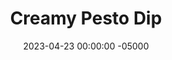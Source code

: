 ---
layout: post
title:  "Creamy Pesto Dip"
date:   2023-04-23 00:00:00 -05000
categories: 
- Recipes
- Sauces, etc.
permalink: /recipes/creamy-pesto
image: /assets/Food/Spreads, Sauces, Toppings/Creamy Pesto/pesto-cover.jpg
ing: pesto-ing
facts: pesto-facts
Prep: 10
Rest: 
Cook: 
Source1: https://www.youtube.com/watch?v=1eXvV-7pOp0
Source2: 
Description: This pesto is more of a spread than a sauce, and is my personal favorite for dipping raw vegetables or for spreading on a sandwich. It's made creamy by swapping olive oil for cottage cheese, which is honestly way better than it sounds. I know you're probably scared of cottage cheese reading through many of these recipes, but honestly give it a shot, you'll be surprised. Each serving is about 40g.
Instructions: 
- Toast the nuts over medium heat in a dry pan for 2-3 minutes.  Any nuts will work here - almonds, peanuts, pistachios, etc., or none if you have a nut allergy<br><br>

- Add the nuts, cheeses, spinach, garlic and salt to a food processor. Blend on high until everything is finely blended, about 45 seconds. Scrape down the sides if needed<br><br>
- <center><img src="/assets/Food/Spreads, Sauces, Toppings/Creamy Pesto/pesto-2.jpg" alt="" class="instruction-image"></center>

- Add in the cottage cheese and blend until fully combined. Season with salt to taste.  Transfer to a mason jar and store in the fridge for up to a few days
---